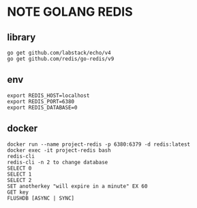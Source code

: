# NOTE GOLANG REDIS

## library
    go get github.com/labstack/echo/v4
    go get github.com/redis/go-redis/v9

## env
    export REDIS_HOST=localhost
    export REDIS_PORT=6380
    export REDIS_DATABASE=0

## docker
    docker run --name project-redis -p 6380:6379 -d redis:latest
    docker exec -it project-redis bash
    redis-cli
    redis-cli -n 2 to change database
    SELECT 0
    SELECT 1
    SELECT 2
    SET anotherkey "will expire in a minute" EX 60
    GET key
    FLUSHDB [ASYNC | SYNC]